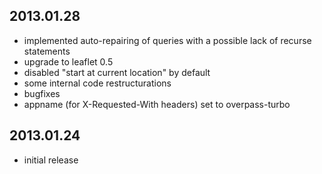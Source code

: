 2013.01.28
----------
* implemented auto-repairing of queries with a possible lack of recurse statements
* upgrade to leaflet 0.5
* disabled "start at current location" by default
* some internal code restructurations
* bugfixes
* appname (for X-Requested-With headers) set to overpass-turbo

2013.01.24
----------
* initial release
